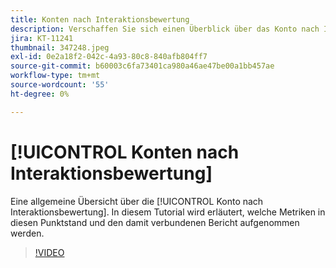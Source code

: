 ```yaml
---
title: Konten nach Interaktionsbewertung
description: Verschaffen Sie sich einen Überblick über das Konto nach Interaktionsbewertung. Erfahren Sie, welche Metriken in diesen Wert und den damit verbundenen Bericht aufgenommen werden.
jira: KT-11241
thumbnail: 347248.jpeg
exl-id: 0e2a18f2-042c-4a93-80c8-840afb804ff7
source-git-commit: b60003c6fa73401ca980a46ae47be00a1bb457ae
workflow-type: tm+mt
source-wordcount: '55'
ht-degree: 0%

---
```


# [!UICONTROL Konten nach Interaktionsbewertung]

Eine allgemeine Übersicht über die [!UICONTROL Konto nach Interaktionsbewertung].  In diesem Tutorial wird erläutert, welche Metriken in diesen Punktstand und den damit verbundenen Bericht aufgenommen werden.

>[!VIDEO](https://video.tv.adobe.com/v/347248/?quality=12&learn=on)
